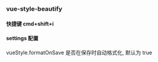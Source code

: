 ### vue-style-beautify

#### 快捷键 cmd+shift+i

#### settings 配置

vueStyle.formatOnSave 是否在保存时自动格式化, 默认为 true
